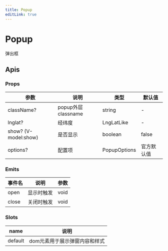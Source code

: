 ```yaml
---
title: Popup
editLink: true
---
```


# Popup

弹出框



## Apis

### Props

| 参数                 | 说明               | 类型         | 默认值     |
| -------------------- | ------------------ | ------------ | ---------- |
| className?           | popup外层classname | string       | -          |
| lnglat?              | 经纬度             | LngLatLike   | -          |
| show? (V-model:show) | 是否显示           | boolean      | false      |
| options?             | 配置项         | PopupOptions | 官方默认值 |

### Emits

| 事件名 | 说明       | 参数 |
| ------ | ---------- | ---- |
| open   | 显示时触发 | void |
| close  | 关闭时触发 | void |

### Slots

| name    | 说明                          |
| ------- | ----------------------------- |
| default | dom元素用于展示弹窗内容和样式 |


